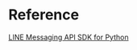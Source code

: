 # Reference

[LINE Messaging API SDK for Python](https://github.com/line/line-bot-sdk-python/blob/master/README.rst)